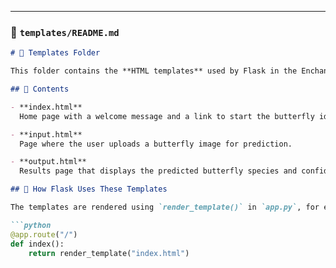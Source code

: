 
---

### 📁 `templates/README.md`
```markdown
# 📁 Templates Folder

This folder contains the **HTML templates** used by Flask in the Enchanted Wings web application.

## 🧩 Contents

- **index.html**  
  Home page with a welcome message and a link to start the butterfly identification process.

- **input.html**  
  Page where the user uploads a butterfly image for prediction.

- **output.html**  
  Results page that displays the predicted butterfly species and confidence score.

## 🧠 How Flask Uses These Templates

The templates are rendered using `render_template()` in `app.py`, for example:

```python
@app.route("/")
def index():
    return render_template("index.html")
